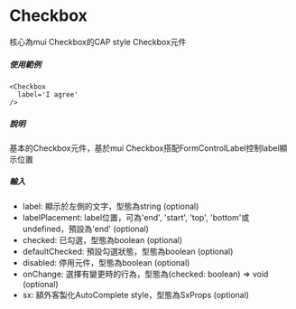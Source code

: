 # Checkbox
核心為mui Checkbox的CAP style Checkbox元件

##### 使用範例
```
<Checkbox
  label='I agree'
/>
```

##### 說明
基本的Checkbox元件，基於mui Checkbox搭配FormControlLabel控制label顯示位置

##### 輸入
* label: 顯示於左側的文字，型態為string (optional)
* labelPlacement: label位置，可為'end', 'start', 'top', 'bottom'或undefined，預設為'end' (optional)
* checked: 已勾選，型態為boolean (optional)
* defaultChecked: 預設勾選狀態，型態為boolean (optional)
* disabled: 停用元件，型態為boolean (optional)
* onChange: 選擇有變更時的行為，型態為(checked: boolean) => void (optional)
* sx: 額外客製化AutoComplete style，型態為SxProps<Theme> (optional)

